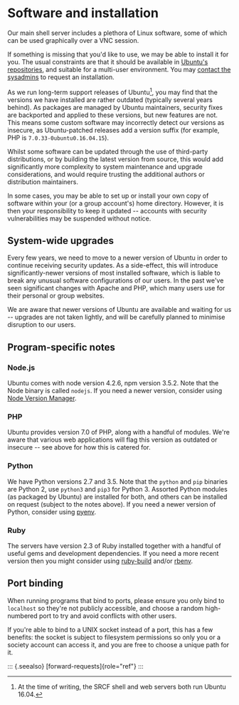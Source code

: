 Software and installation
=========================

Our main shell server includes a plethora of Linux software, some of
which can be used graphically over a VNC session.

If something is missing that you\'d like to use, we may be able to
install it for you. The usual constraints are that it should be
available in [Ubuntu\'s repositories](https://packages.ubuntu.com), and
suitable for a multi-user environment. You may [contact the
sysadmins](https://www.srcf.net/contact) to request an installation.

As we run long-term support releases of Ubuntu[^1], you may find that
the versions we have installed are rather outdated (typically several
years behind). As packages are managed by Ubuntu maintainers, security
fixes are backported and applied to these versions, but new features are
not. This means some custom software may incorrectly detect our versions
as insecure, as Ubuntu-patched releases add a version suffix (for
example, PHP is `7.0.33-0ubuntu0.16.04.15`).

Whilst some software can be updated through the use of third-party
distributions, or by building the latest version from source, this would
add significantly more complexity to system maintenance and upgrade
considerations, and would require trusting the additional authors or
distribution maintainers.

In some cases, you may be able to set up or install your own copy of
software within your (or a group account\'s) home directory. However, it
is then your responsibility to keep it updated -- accounts with security
vulnerabilities may be suspended without notice.

System-wide upgrades
--------------------

Every few years, we need to move to a newer version of Ubuntu in order
to continue receiving security updates. As a side-effect, this will
introduce significantly-newer versions of most installed software, which
is liable to break any unusual software configurations of our users. In
the past we\'ve seen significant changes with Apache and PHP, which many
users use for their personal or group websites.

We are aware that newer versions of Ubuntu are available and waiting for
us \-- upgrades are not taken lightly, and will be carefully planned to
minimise disruption to our users.

Program-specific notes
----------------------

### Node.js

Ubuntu comes with node version 4.2.6, npm version 3.5.2. Note that the
Node binary is called `nodejs`. If you need a newer version, consider
using [Node Version Manager](https://github.com/nvm-sh/nvm).

### PHP

Ubuntu provides version 7.0 of PHP, along with a handful of modules.
We\'re aware that various web applications will flag this version as
outdated or insecure \-- see above for how this is catered for.

### Python

We have Python versions 2.7 and 3.5. Note that the `python` and `pip`
binaries are Python 2, use `python3` and `pip3` for Python 3. Assorted
Python modules (as packaged by Ubuntu) are installed for both, and
others can be installed on request (subject to the notes above). If you
need a newer version of Python, consider using
[pyenv](https://github.com/pyenv/pyenv).

### Ruby

The servers have version 2.3 of Ruby installed together with a handful
of useful gems and development dependencies. If you need a more recent
version then you might consider using
[ruby-build](https://github.com/rbenv/ruby-build) and/or
[rbenv](https://github.com/rbenv/rbenv).

Port binding
------------

When running programs that bind to ports, please ensure you only bind to
`localhost` so they\'re not publicly accessible, and choose a random
high-numbered port to try and avoid conflicts with other users.

If you\'re able to bind to a UNIX socket instead of a port, this has a
few benefits: the socket is subject to filesystem permissions so only
you or a society account can access it, and you are free to choose a
unique path for it.

::: {.seealso}
[forward-requests]{role="ref"}
:::

[^1]: At the time of writing, the SRCF shell and web servers both run
    Ubuntu 16.04.
